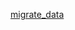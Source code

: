 [migrate_data](https://simpleisbetterthancomplex.com/tutorial/2017/09/26/how-to-create-django-data-migrations.html)